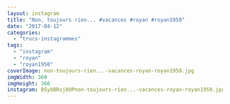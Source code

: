 ```yaml
---
layout: instagram
title: "Non, toujours rien... #vacances #royan #royan1950"
date: "2017-04-12"
categories: 
  - "trucs-instagrammes"
tags: 
  - "instagram"
  - "royan"
  - "royan1950"
coverImage: non-toujours-rien...-vacances-royan-royan1950.jpg
imgWidth: 360
imgHeight: 360
instagram: BSybBRsj80Pnon-toujours-rien...-vacances-royan-royan1950.jpg
---
```

